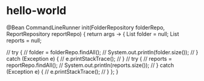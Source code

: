 # hello-world

@Bean
	CommandLineRunner init(FolderRepository folderRepo, ReportRepository reportRepo) {
		return args -> {
			List<Folder> folder = null;
			List<Report> reports = null;
			
			
			
			
//			try {
//				folder = folderRepo.findAll();
//				System.out.println(folder.size());
//			} catch (Exception e) {
//				e.printStackTrace();
//			}
//			try {
//				reports = reportRepo.findAll();
//				System.out.println(reports.size());
//			} catch (Exception e) {
//				e.printStackTrace();
//			}
		};
	}
